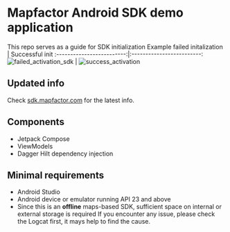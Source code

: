 # Mapfactor Android SDK demo application
This repo serves as a guide for SDK initialization
Example failed initalization           |  Successful init
:-------------------------:|:-------------------------:
![failed_activation_sdk](https://github.com/user-attachments/assets/2756857e-faa7-4ad6-9e1f-fc022bc11e76) | ![success_activation](https://github.com/user-attachments/assets/824ea642-03ff-4245-a7f4-ab49bbf1876d)






## Updated info
Check [sdk.mapfactor.com](https://sdk.mapfactor.com) for the latest info.

## Components
- Jetpack Compose
- ViewModels
- Dagger Hilt dependency injection

## Minimal requirements
- Android Studio
- Android device or emulator running API 23 and above
- Since this is an __offline__ maps-based SDK, sufficient space on internal or external storage is required
If you encounter any issue, please check the Logcat first, it mays help to find the cause.





